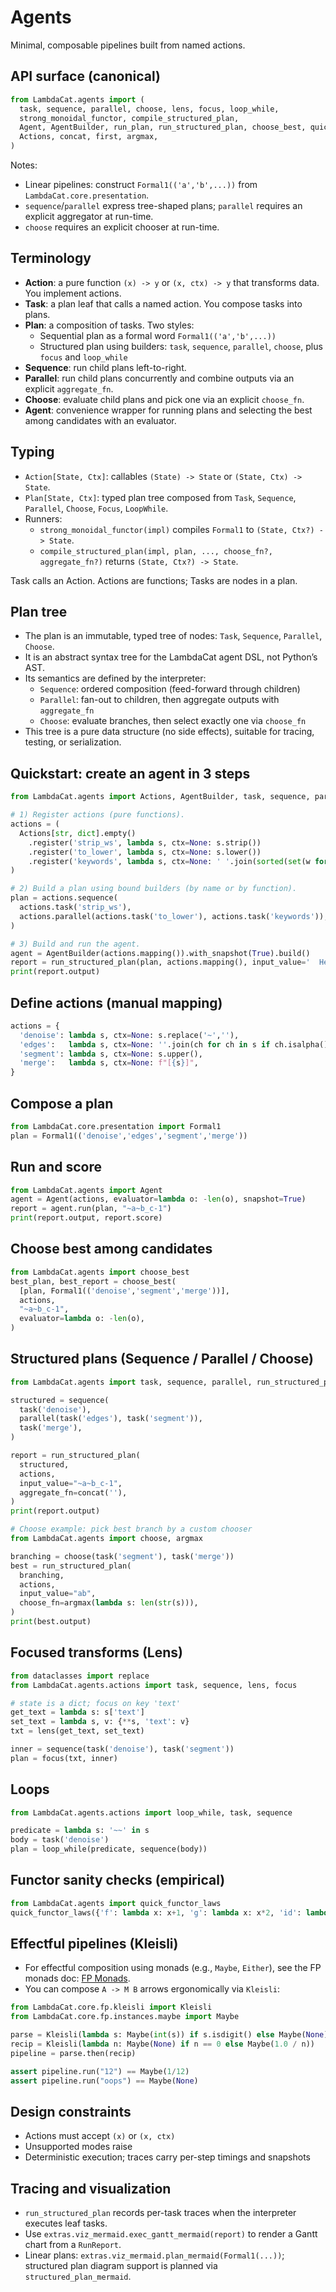 # Agents

Minimal, composable pipelines built from named actions.

## API surface (canonical)

```python
from LambdaCat.agents import (
  task, sequence, parallel, choose, lens, focus, loop_while,
  strong_monoidal_functor, compile_structured_plan,
  Agent, AgentBuilder, run_plan, run_structured_plan, choose_best, quick_functor_laws,
  Actions, concat, first, argmax,
)
```

Notes:
- Linear pipelines: construct `Formal1(('a','b',...))` from `LambdaCat.core.presentation`.
- `sequence`/`parallel` express tree-shaped plans; `parallel` requires an explicit aggregator at run-time.
- `choose` requires an explicit chooser at run-time.

## Terminology

- **Action**: a pure function `(x) -> y` or `(x, ctx) -> y` that transforms data. You implement actions.
- **Task**: a plan leaf that calls a named action. You compose tasks into plans.
- **Plan**: a composition of tasks. Two styles:
  - Sequential plan as a formal word `Formal1(('a','b',...))`
  - Structured plan using builders: `task`, `sequence`, `parallel`, `choose`, plus `focus` and `loop_while`
- **Sequence**: run child plans left-to-right.
- **Parallel**: run child plans concurrently and combine outputs via an explicit `aggregate_fn`.
- **Choose**: evaluate child plans and pick one via an explicit `choose_fn`.
- **Agent**: convenience wrapper for running plans and selecting the best among candidates with an evaluator.

## Typing

- `Action[State, Ctx]`: callables `(State) -> State` or `(State, Ctx) -> State`.
- `Plan[State, Ctx]`: typed plan tree composed from `Task`, `Sequence`, `Parallel`, `Choose`, `Focus`, `LoopWhile`.
- Runners:
  - `strong_monoidal_functor(impl)` compiles `Formal1` to `(State, Ctx?) -> State`.
  - `compile_structured_plan(impl, plan, ..., choose_fn?, aggregate_fn?)` returns `(State, Ctx?) -> State`.

Task calls an Action. Actions are functions; Tasks are nodes in a plan.

## Plan tree

- The plan is an immutable, typed tree of nodes: `Task`, `Sequence`, `Parallel`, `Choose`.
- It is an abstract syntax tree for the LambdaCat agent DSL, not Python’s AST.
- Its semantics are defined by the interpreter:
  - `Sequence`: ordered composition (feed-forward through children)
  - `Parallel`: fan-out to children, then aggregate outputs with `aggregate_fn`
  - `Choose`: evaluate branches, then select exactly one via `choose_fn`
- This tree is a pure data structure (no side effects), suitable for tracing, testing, or serialization.

## Quickstart: create an agent in 3 steps

```python
from LambdaCat.agents import Actions, AgentBuilder, task, sequence, parallel, run_structured_plan, concat

# 1) Register actions (pure functions).
actions = (
  Actions[str, dict].empty()
    .register('strip_ws', lambda s, ctx=None: s.strip())
    .register('to_lower', lambda s, ctx=None: s.lower())
    .register('keywords', lambda s, ctx=None: ' '.join(sorted(set(w for w in s.split() if len(w) > 3))))
)

# 2) Build a plan using bound builders (by name or by function).
plan = actions.sequence(
  actions.task('strip_ws'),
  actions.parallel(actions.task('to_lower'), actions.task('keywords')),
)

# 3) Build and run the agent.
agent = AgentBuilder(actions.mapping()).with_snapshot(True).build()
report = run_structured_plan(plan, actions.mapping(), input_value='  Hello Lambda-Cat  ', aggregate_fn=concat(' | '))
print(report.output)
```

## Define actions (manual mapping)
```python
actions = {
  'denoise': lambda s, ctx=None: s.replace('~',''),
  'edges':   lambda s, ctx=None: ''.join(ch for ch in s if ch.isalpha()),
  'segment': lambda s, ctx=None: s.upper(),
  'merge':   lambda s, ctx=None: f"[{s}]",
}
```

## Compose a plan
```python
from LambdaCat.core.presentation import Formal1
plan = Formal1(('denoise','edges','segment','merge'))
```

## Run and score
```python
from LambdaCat.agents import Agent
agent = Agent(actions, evaluator=lambda o: -len(o), snapshot=True)
report = agent.run(plan, "~a~b_c-1")
print(report.output, report.score)
```

## Choose best among candidates
```python
from LambdaCat.agents import choose_best
best_plan, best_report = choose_best(
  [plan, Formal1(('denoise','segment','merge'))],
  actions,
  "~a~b_c-1",
  evaluator=lambda o: -len(o),
)
```

## Structured plans (Sequence / Parallel / Choose)

```python
from LambdaCat.agents import task, sequence, parallel, run_structured_plan, concat

structured = sequence(
  task('denoise'),
  parallel(task('edges'), task('segment')),
  task('merge'),
)

report = run_structured_plan(
  structured,
  actions,
  input_value="~a~b_c-1",
  aggregate_fn=concat(''),
)
print(report.output)
```

```python
# Choose example: pick best branch by a custom chooser
from LambdaCat.agents import choose, argmax

branching = choose(task('segment'), task('merge'))
best = run_structured_plan(
  branching,
  actions,
  input_value="ab",
  choose_fn=argmax(lambda s: len(str(s))),
)
print(best.output)
```

## Focused transforms (Lens)

```python
from dataclasses import replace
from LambdaCat.agents.actions import task, sequence, lens, focus

# state is a dict; focus on key 'text'
get_text = lambda s: s['text']
set_text = lambda s, v: {**s, 'text': v}
txt = lens(get_text, set_text)

inner = sequence(task('denoise'), task('segment'))
plan = focus(txt, inner)
```

## Loops

```python
from LambdaCat.agents.actions import loop_while, task, sequence

predicate = lambda s: '~~' in s
body = task('denoise')
plan = loop_while(predicate, sequence(body))
```

## Functor sanity checks (empirical)
```python
from LambdaCat.agents import quick_functor_laws
quick_functor_laws({'f': lambda x: x+1, 'g': lambda x: x*2, 'id': lambda x: x}, id_name='id', samples=[0,1,2])
```

## Effectful pipelines (Kleisli)

- For effectful composition using monads (e.g., `Maybe`, `Either`), see the FP monads doc: [FP Monads](./monads.md).
- You can compose `A -> M B` arrows ergonomically via `Kleisli`:

```python
from LambdaCat.core.fp.kleisli import Kleisli
from LambdaCat.core.fp.instances.maybe import Maybe

parse = Kleisli(lambda s: Maybe(int(s)) if s.isdigit() else Maybe(None))
recip = Kleisli(lambda n: Maybe(None) if n == 0 else Maybe(1.0 / n))
pipeline = parse.then(recip)

assert pipeline.run("12") == Maybe(1/12)
assert pipeline.run("oops") == Maybe(None)
```

## Design constraints
- Actions must accept `(x)` or `(x, ctx)`
- Unsupported modes raise
- Deterministic execution; traces carry per-step timings and snapshots


## Tracing and visualization

- `run_structured_plan` records per-task traces when the interpreter executes leaf tasks.
- Use `extras.viz_mermaid.exec_gantt_mermaid(report)` to render a Gantt chart from a `RunReport`.
- Linear plans: `extras.viz_mermaid.plan_mermaid(Formal1(...))`; structured plan diagram support is planned via `structured_plan_mermaid`.
